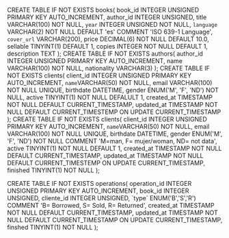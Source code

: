 CREATE TABLE IF NOT EXISTS books(
    book_id INTEGER UNSIGNED PRIMARY KEY AUTO_INCREMENT,
    author_id INTEGER UNSIGNED,
    title VARCHAR(100) NOT NULL,
    <!-- Se ponene las `` cuando ocupamos nombres de atributos como variables -->
    `year` INTEGER UNSIGNED NOT NULL,
    `language` VARCHAR(2) NOT NULL DEFAULT 'es' COMMENT 'ISO 639-1 Language',
    `cover_url` VARCHAR(200),
    price DECIMAL(6) NOT NULL DEFAULT 10.0,
    sellable TINYINT(1) DEFAULT 1,
    copies INTEGER NOT NULL DEFAULT 1,
    description TEXT
);
CREATE TABLE IF NOT EXISTS authors(
    author_id INTEGER UNSIGNED PRIMARY KEY AUTO_INCREMENT,
    name VARCHAR(100) NOT NULL,
    nationality VARCHAR(3)
);
CREATE TABLE IF NOT EXISTS clients(
    client_id INTEGER UNSIGNED PRIMARY KEY AUTO_INCREMENT,
    `name`VARCHAR(50) NOT NULL,
    email VARCHAR(100) NOT NULL UNIQUE,
    birthdate DATETIME, <!--Cuaquier fecha (no es tan eficiente )-->
    gender ENUM('M', 'F', 'ND') NOT NULL,
    active TINYINT(1) NOT NULL DEFALULT 1,
    created_at TIMESTAMP NOT NULL DEFAULT CURRENT_TIMESTAMP,  <!--yyy-mm-dd hh:mm:ss 1970-fecha (Eficiente en los calculos)-->
    updated_at TIMESTAMP NOT NULL DEFAULT CURRENT_TIMESTEMP
        ON UPDATE CURRENT_TIMESTAMP
);
CREATE TABLE IF NOT EXISTS clients(
    client_id INTEGER UNSIGNED PRIMARY KEY AUTO_INCREMENT,
    `name`VARCHAR(50) NOT NULL,
    email VARCHAR(100) NOT NULL UNIQUE,
    birthdate DATETIME,
    gender ENUM('M', 'F', 'ND') NOT NULL COMMENT 'M=man, F= mujer/woman, ND= not data',
    active TINYINT(1) NOT NULL DEFAULT 1,
    created_at TIMESTAMP NOT NULL DEFAULT CURRENT_TIMESTAMP,
    updated_at TIMESTAMP NOT NULL DEFAULT CURRENT_TIMESTEMP ON UPDATE CURRENT_TIMESTAMP,
    <!-- CURRENT_TIMESTAMP -> Valor que no se lo doy va a tomar la hora de la compu cuando lo crea -->
    finished TINYINT(1) NOT NULL
);

CREATE TABLE IF NOT EXISTS operations(
    operation_id INTEGER UNSIGNED PRIMARY KEY AUTO_INCREMENT,
    book_id INTEGER UNSIGNED,
    cliente_id INTEGER UNSIGNED,
    ´type´ ENUM('B','S','R') COMMENT 'B= Borrowed, S= Sold, R= Returned',
    created_at TIMESTAMP NOT NULL DEFAULT CURRENT_TIMESTAMP,
    updated_at TIMESTAMP NOT NULL DEFAULT CURRENT_TIMESTAMP ON UPDATE CURRENT_TIMESTAMP,
    finshed TINYINT(1) NOT NULL
);
